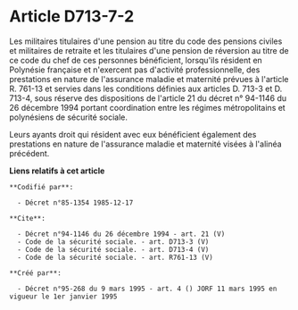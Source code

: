 # Article D713-7-2

Les militaires titulaires d'une pension au titre du code des pensions civiles et militaires de retraite et les titulaires
d'une pension de réversion au titre de ce code du chef de ces personnes bénéficient, lorsqu'ils résident en Polynésie
française et n'exercent pas d'activité professionnelle, des prestations en nature de l'assurance maladie et maternité prévues
à l'article R. 761-13 et servies dans les conditions définies aux articles D. 713-3 et D. 713-4, sous réserve des
dispositions de l'article 21 du décret n° 94-1146 du 26 décembre 1994 portant coordination entre les régimes métropolitains
et polynésiens de sécurité sociale.

Leurs ayants droit qui résident avec eux bénéficient également des prestations en nature de l'assurance maladie et maternité
visées à l'alinéa précédent.

**Liens relatifs à cet article**

	**Codifié par**:

	  - Décret n°85-1354 1985-12-17

	**Cite**:

	  - Décret n°94-1146 du 26 décembre 1994 - art. 21 (V)
	  - Code de la sécurité sociale. - art. D713-3 (V)
	  - Code de la sécurité sociale. - art. D713-4 (V)
	  - Code de la sécurité sociale. - art. R761-13 (V)

	**Créé par**:

	  - Décret n°95-268 du 9 mars 1995 - art. 4 () JORF 11 mars 1995 en vigueur le 1er janvier 1995
